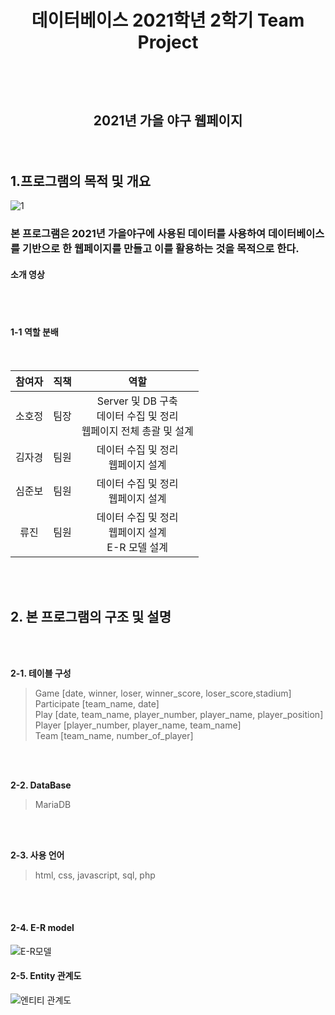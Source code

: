 # <p align="center"> 데이터베이스 2021학년 2학기 Team Project </p>
</br>
</br>

## <p align="center"> 2021년 가을 야구 웹페이지</p>
</br>


## 1.프로그램의 목적 및 개요
![1](https://github.com/bona0722/db_Team_Project/assets/58328096/beead899-8e54-4d9a-91df-dda80f47ace0)



### 본 프로그램은 2021년 가을야구에 사용된 데이터를 사용하여 데이터베이스를 기반으로 한 웹페이지를 만들고 이를 활용하는 것을 목적으로 한다.

#### 소개 영상

</br>
</br>

#### 1-1 역할 분배
<br/>

|참여자|직책|역할|
|:---:|:---:|:---:|
|소호정|팀장|Server 및 DB 구축 </br> 데이터 수집 및 정리 </br> 웹페이지 전체 총괄 및 설계|
|김자경|팀원|데이터 수집 및 정리 </br> 웹페이지 설계|
|심준보|팀원|데이터 수집 및 정리 </br> 웹페이지 설계|
|류진|팀원|데이터 수집 및 정리 </br> 웹페이지 설계 <br/> E-R 모델 설계|

</br>
</br>

## 2. 본 프로그램의 구조 및 설명
</br>
</br>

**2-1. 테이블 구성**
> Game [date, winner, loser, winner_score, loser_score,stadium]</br>
> Participate [team_name, date]</br>
> Play [date, team_name, player_number, player_name, player_position]</br>
> Player [player_number, player_name, team_name]</br>
> Team [team_name, number_of_player]</br>

</br>
</br>


**2-2. DataBase**
> MariaDB 

</br>
</br>

**2-3. 사용 언어**
> html, css, javascript, sql, php </br>

</br>
</br>

#### 2-4. E-R model
![E-R모델](https://github.com/bona0722/db_Team_Project/assets/58328096/5b7b51e8-8bd8-44fb-8b80-e8db5ac976dd) <br/>


#### 2-5. Entity 관계도
![엔티티 관계도](https://github.com/bona0722/db_Team_Project/assets/58328096/8d21dc06-45ba-4d7e-ba7b-de40cf19f164)<br/>


